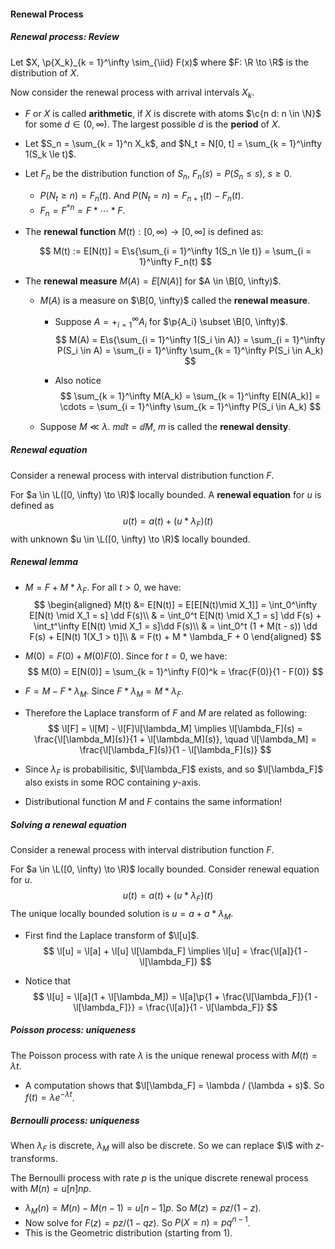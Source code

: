#### Renewal Process

##### Renewal process: Review

Let $X, \p{X_k}_{k = 1}^\infty \sim_{\iid} F(x)$ where $F: \R \to \R$ is the distribution of $X$.

Now consider the renewal process with arrival intervals $X_k$.

- $F$ or $X$ is called **arithmetic**, if $X$ is discrete with atoms $\c{n d: n \in \N}$ for some $d \in (0, \infty)$. The largest possible $d$ is the **period** of $X$.

- Let $S_n = \sum_{k = 1}^n X_k$, and $N_t = N[0, t] = \sum_{k = 1}^\infty 1(S_k \le t)$.

- Let $F_n$ be the distribution function of $S_n$, $F_n(s) = P(S_n \le s)$, $s \ge 0$.

  - $P(N_t \ge n) = F_n(t)$. And $P(N_t = n) = F_{n + 1}(t) - F_n(t)$.
  - $F_n = F^{*n} = F * \cdots  * F$.

- The **renewal function** $M(t): [0, \infty) \to [0, \infty]$ is defined as:

  $$
  M(t) := E[N(t)] = E\s{\sum_{i = 1}^\infty 1(S_n \le t)} = \sum_{i = 1}^\infty F_n(t)
  $$
  
- The **renewal measure** $M(A) = E[N(A)]$ for $A \in \B[0, \infty)$.

  - $M(A)$ is a measure on $\B[0, \infty)$ called the **renewal measure**.

    - Suppose $A = +_{i = 1}^\infty A_i$ for $\p{A_i} \subset \B[0, \infty)$.
      $$
      M(A) = E\s{\sum_{i = 1}^\infty 1(S_i \in A)} = \sum_{i = 1}^\infty P(S_i \in A) = \sum_{i = 1}^\infty \sum_{k = 1}^\infty P(S_i \in A_k)
      $$

    - Also notice
      $$
      \sum_{k = 1}^\infty M(A_k) = \sum_{k = 1}^\infty E[N(A_k)] = \cdots = \sum_{i = 1}^\infty \sum_{k = 1}^\infty P(S_i \in A_k)
      $$

  - Suppose $M \ll \lambda$. $m \dd t = \dd M$, $m$ is called the **renewal density**.


##### Renewal equation

Consider a renewal process with interval distribution function $F$.

For $a \in \L([0, \infty) \to \R)$ locally bounded. A **renewal equation** for $u$ is defined as
$$
u(t) = a(t) + (u * \lambda_F) (t)
$$
with unknown $u \in \L([0, \infty) \to \R)$ locally bounded.

##### Renewal lemma

- $M = F + M * \lambda_F$. For all $t > 0$, we have:
  $$
  \begin{aligned}
  M(t) &= E[N(t)] = E[E[N(t)\mid X_1]] = \int_0^\infty E[N(t) \mid X_1 = s] \dd F(s)\\
  & = \int_0^t E[N(t) \mid X_1 = s] \dd F(s) + \int_t^\infty E[N(t) \mid X_1 = s]\dd F(s)\\
  & = \int_0^t (1 + M(t - s)) \dd F(s) + E[N(t) 1(X_1 > t)]\\
  & = F(t) + M * \lambda_F + 0
  \end{aligned}
  $$

- $M(0) = F(0) + M(0)F(0)$. Since for $t = 0$, we have:
  $$
  M(0) = E[N(0)] = \sum_{k = 1}^\infty F(0)^k = \frac{F(0)}{1 - F(0)}
  $$

- $F = M - F * \lambda_M$. Since $F * \lambda_M = M * \lambda_F$.

- Therefore the Laplace transform of $F$ and $M$ are related as following:
  $$
  \l[F] = \l[M] - \l[F]\l[\lambda_M] \implies \l[\lambda_F](s) = \frac{\l[\lambda_M](s)}{1 + \l[\lambda_M](s)}, \quad \l[\lambda_M] = \frac{\l[\lambda_F](s)}{1 - \l[\lambda_F](s)}
  $$

- Since $\lambda_F$ is probabilisitic, $\l[\lambda_F]$ exists, and so $\l[\lambda_F]$ also exists in some ROC containing $y$-axis.
- Distributional function $M$ and $F$ contains the same information!

##### Solving a renewal equation

Consider a renewal process with interval distribution function $F$.

For $a \in \L([0, \infty) \to \R)$ locally bounded. Consider renewal equation for $u$.
$$
u(t) = a(t) + (u * \lambda_F) (t)
$$
The unique locally bounded solution is $u = a + a * \lambda_M$.

- First find the Laplace transform of $\l[u]$.
  $$
  \l[u] = \l[a] + \l[u] \l[\lambda_F] \implies \l[u] = \frac{\l[a]}{1 - \l[\lambda_F]}
  $$

- Notice that
  $$
  \l[u] = \l[a](1 + \l[\lambda_M]) = \l[a]\p{1 + \frac{\l[\lambda_F]}{1 - \l[\lambda_F]}} = \frac{\l[a]}{1 - \l[\lambda_F]}
  $$

##### Poisson process: uniqueness

The Poisson process with rate $\lambda$ is the unique renewal process with $M(t) = \lambda t$.

- A computation shows that $\l[\lambda_F] = \lambda / (\lambda + s)$. So $f(t) = \lambda e^{-\lambda t}$.

##### Bernoulli process: uniqueness

When $\lambda_F$ is discrete, $\lambda_M$ will also be discrete. So we can replace $\l$ with $z$-transforms.

The Bernoulli process with rate $p$ is the unique discrete renewal process with $M(n) = u[n]np$.

- $\lambda_M(n) = M(n) - M(n - 1) = u[n - 1] p$. So $M(z) = pz / (1 - z)$.
- Now solve for $F(z) = pz / (1 - qz)$. So $P(X = n) = p q^{n - 1}$.
- This is the Geometric distribution (starting from $1$).

